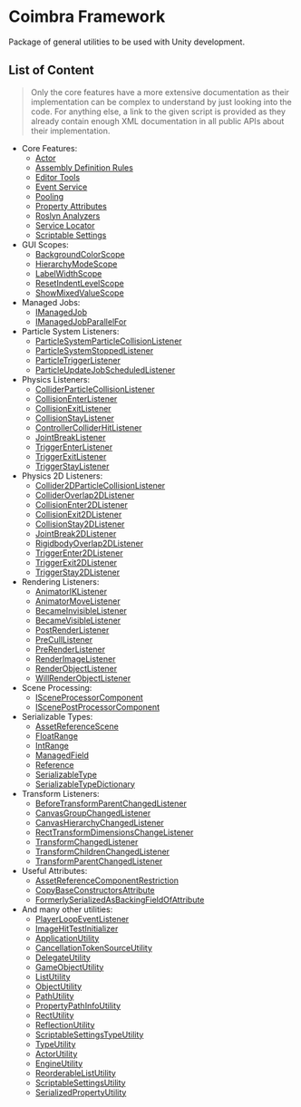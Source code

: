 ﻿# Coimbra Framework

Package of general utilities to be used with Unity development.

## List of Content

> Only the core features have a more extensive documentation as their implementation can be complex to understand by just looking into the code.
> For anything else, a link to the given script is provided as they already contain enough XML documentation in all public APIs about their implementation.

- Core Features:
    - [Actor](Actor.md)
    - [Assembly Definition Rules](AssemblyDefinitionRules.md)
    - [Editor Tools](EditorTools.md)
    - [Event Service](EventService.md)
    - [Pooling](Pooling.md)
    - [Property Attributes](PropertyAttributes.md)
    - [Roslyn Analyzers](RoslynAnalyzers.md)
    - [Service Locator](ServiceLocator.md)
    - [Scriptable Settings](ScriptableSettings.md)
- GUI Scopes:
    - [BackgroundColorScope](../Coimbra.Editor/GUIScopes/BackgroundColorScope.cs)
    - [HierarchyModeScope](../Coimbra.Editor/GUIScopes/HierarchyModeScope.cs)
    - [LabelWidthScope](../Coimbra.Editor/GUIScopes/LabelWidthScope.cs)
    - [ResetIndentLevelScope](../Coimbra.Editor/GUIScopes/ResetIndentLevelScope.cs)
    - [ShowMixedValueScope](../Coimbra.Editor/GUIScopes/ShowMixedValueScope.cs)
- Managed Jobs:
    - [IManagedJob](../Coimbra.Jobs/IManagedJob.cs)
    - [IManagedJobParallelFor](../Coimbra.Jobs/IManagedJobParallelFor.cs)
- Particle System Listeners:
    - [ParticleSystemParticleCollisionListener](../Coimbra.Listeners/ParticleSystem/ParticleSystemParticleCollisionListener.cs)
    - [ParticleSystemStoppedListener](../Coimbra.Listeners/ParticleSystem/ParticleSystemStoppedListener.cs)
    - [ParticleTriggerListener](../Coimbra.Listeners/ParticleSystem/ParticleTriggerListener.cs)
    - [ParticleUpdateJobScheduledListener](../Coimbra.Listeners/ParticleSystem/ParticleUpdateJobScheduledListener.cs)
- Physics Listeners:
    - [ColliderParticleCollisionListener](../Coimbra.Listeners/Physics/ColliderParticleCollisionListener.cs)
    - [CollisionEnterListener](../Coimbra.Listeners/Physics/CollisionEnterListener.cs)
    - [CollisionExitListener](../Coimbra.Listeners/Physics/CollisionExitListener.cs)
    - [CollisionStayListener](../Coimbra.Listeners/Physics/CollisionStayListener.cs)
    - [ControllerColliderHitListener](../Coimbra.Listeners/Physics/ControllerColliderHitListener.cs)
    - [JointBreakListener](../Coimbra.Listeners/Physics/JointBreakListener.cs)
    - [TriggerEnterListener](../Coimbra.Listeners/Physics/TriggerEnterListener.cs)
    - [TriggerExitListener](../Coimbra.Listeners/Physics/TriggerExitListener.cs)
    - [TriggerStayListener](../Coimbra.Listeners/Physics/TriggerStayListener.cs)
- Physics 2D Listeners:
    - [Collider2DParticleCollisionListener](../Coimbra.Listeners/Physics2D/Collider2DParticleCollisionListener.cs)
    - [ColliderOverlap2DListener](../Coimbra.Listeners/Physics2D/ColliderOverlap2DListener.cs)
    - [CollisionEnter2DListener](../Coimbra.Listeners/Physics2D/CollisionEnter2DListener.cs)
    - [CollisionExit2DListener](../Coimbra.Listeners/Physics2D/CollisionExit2DListener.cs)
    - [CollisionStay2DListener](../Coimbra.Listeners/Physics2D/CollisionStay2DListener.cs)
    - [JointBreak2DListener](../Coimbra.Listeners/Physics2D/JointBreak2DListener.cs)
    - [RigidbodyOverlap2DListener](../Coimbra.Listeners/Physics2D/RigidbodyOverlap2DListener.cs)
    - [TriggerEnter2DListener](../Coimbra.Listeners/Physics2D/TriggerEnter2DListener.cs)
    - [TriggerExit2DListener](../Coimbra.Listeners/Physics2D/TriggerExit2DListener.cs)
    - [TriggerStay2DListener](../Coimbra.Listeners/Physics2D/TriggerStay2DListener.cs)
- Rendering Listeners:
    - [AnimatorIKListener](../Coimbra.Listeners/Rendering/AnimatorIKListener.cs)
    - [AnimatorMoveListener](../Coimbra.Listeners/Rendering/AnimatorMoveListener.cs)
    - [BecameInvisibleListener](../Coimbra.Listeners/Rendering/BecameInvisibleListener.cs)
    - [BecameVisibleListener](../Coimbra.Listeners/Rendering/BecameVisibleListener.cs)
    - [PostRenderListener](../Coimbra.Listeners/Rendering/PostRenderListener.cs)
    - [PreCullListener](../Coimbra.Listeners/Rendering/PreCullListener.cs)
    - [PreRenderListener](../Coimbra.Listeners/Rendering/PreRenderListener.cs)
    - [RenderImageListener](../Coimbra.Listeners/Rendering/RenderImageListener.cs)
    - [RenderObjectListener](../Coimbra.Listeners/Rendering/RenderObjectListener.cs)
    - [WillRenderObjectListener](../Coimbra.Listeners/Rendering/WillRenderObjectListener.cs)
- Scene Processing:
    - [ISceneProcessorComponent](../Coimbra/ISceneProcessorComponent.cs)
    - [IScenePostProcessorComponent](../Coimbra/IScenePostProcessorComponent.cs)
- Serializable Types:
    - [AssetReferenceScene](../Coimbra/AssetReferenceScene.cs)
    - [FloatRange](../Coimbra/FloatRange.cs)
    - [IntRange](../Coimbra/IntRange.cs)
    - [ManagedField](../Coimbra/ManagedField`1.cs)
    - [Reference](../Coimbra/Reference`1.cs)
    - [SerializableType](../Coimbra/SerializableType`1.cs)
    - [SerializableTypeDictionary](../Coimbra/SerializableTypeDictionary`3.cs)
- Transform Listeners:
    - [BeforeTransformParentChangedListener](../Coimbra.Listeners/Transform/BeforeTransformParentChangedListener.cs)
    - [CanvasGroupChangedListener](../Coimbra.Listeners/Transform/CanvasGroupChangedListener.cs)
    - [CanvasHierarchyChangedListener](../Coimbra.Listeners/Transform/CanvasHierarchyChangedListener.cs)
    - [RectTransformDimensionsChangeListener](../Coimbra.Listeners/Transform/RectTransformDimensionsChangeListener.cs)
    - [TransformChangedListener](../Coimbra.Listeners/Transform/TransformChangedListener.cs)
    - [TransformChildrenChangedListener](../Coimbra.Listeners/Transform/TransformChildrenChangedListener.cs)
    - [TransformParentChangedListener](../Coimbra.Listeners/Transform/TransformParentChangedListener.cs)
- Useful Attributes:
    - [AssetReferenceComponentRestriction](../Coimbra/AssetReferenceComponentRestriction.cs)
    - [CopyBaseConstructorsAttribute](../Coimbra/CopyBaseConstructorsAttribute.cs)
    - [FormerlySerializedAsBackingFieldOfAttribute](../Coimbra/FormerlySerializedAsBackingFieldOfAttribute.cs)
- And many other utilities:
    - [PlayerLoopEventListener](../Coimbra.Services.PlayerLoopEvents/Listeners/PlayerLoopEventListener.cs)
    - [ImageHitTestInitializer](../Coimbra.UI/ImageHitTestInitializer.cs)
    - [ApplicationUtility](../Coimbra/Utilities/ApplicationUtility.cs)
    - [CancellationTokenSourceUtility](../Coimbra/Utilities/CancellationTokenSourceUtility.cs)
    - [DelegateUtility](../Coimbra/Utilities/DelegateUtility.cs)
    - [GameObjectUtility](../Coimbra/Utilities/GameObjectUtility.cs)
    - [ListUtility](../Coimbra/Utilities/ListUtility.cs)
    - [ObjectUtility](../Coimbra/Utilities/ObjectUtility.cs)
    - [PathUtility](../Coimbra/Utilities/PathUtility.cs)
    - [PropertyPathInfoUtility](../Coimbra/Utilities/PropertyPathInfoUtility.cs)
    - [RectUtility](../Coimbra/Utilities/RectUtility.cs)
    - [ReflectionUtility](../Coimbra/Utilities/ReflectionUtility.cs)
    - [ScriptableSettingsTypeUtility](../Coimbra/Utilities/ScriptableSettingsTypeUtility.cs)
    - [TypeUtility](../Coimbra/Utilities/TypeUtility.cs)
    - [ActorUtility](../Coimbra.Editor/Utilities/ActorUtility.cs)
    - [EngineUtility](../Coimbra.Editor/Utilities/EngineUtility.cs)
    - [ReorderableListUtility](../Coimbra.Editor/Utilities/ReorderableListUtility.cs)
    - [ScriptableSettingsUtility](../Coimbra.Editor/Utilities/ScriptableSettingsUtility.cs)
    - [SerializedPropertyUtility](../Coimbra.Editor/Utilities/SerializedPropertyUtility.cs)

[Addressables]:<https://docs.unity3d.com/Manual/com.unity.addressables.html>

[GameObject]:<https://docs.unity3d.com/ScriptReference/GameObject.html>

[PropertyAttribute]:<https://docs.unity3d.com/ScriptReference/PropertyAttribute.html>

[PropertyDrawer]:<https://docs.unity3d.com/ScriptReference/PropertyDrawer.html>

[ScriptableObject]:<https://docs.unity3d.com/ScriptReference/ScriptableObject.html>
